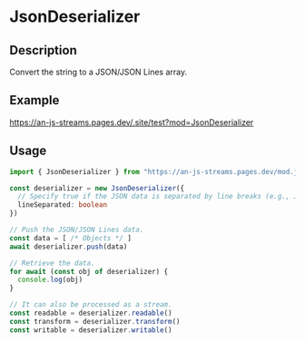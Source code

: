 # JsonDeserializer

## Description
Convert the string to a JSON/JSON Lines array.

## Example
https://an-js-streams.pages.dev/.site/test?mod=JsonDeserializer

## Usage
```ts
import { JsonDeserializer } from "https://an-js-streams.pages.dev/mod.js" // or .ts

const deserializer = new JsonDeserializer({
  // Specify true if the JSON data is separated by line breaks (e.g., JSON Lines). The initial value is false.
  lineSeparated: boolean
})

// Push the JSON/JSON Lines data.
const data = [ /* Objects */ ]
await deserializer.push(data)

// Retrieve the data.
for await (const obj of deserializer) {
  console.log(obj)
}

// It can also be processed as a stream.
const readable = deserializer.readable()
const transform = deserializer.transform()
const writable = deserializer.writable()
```